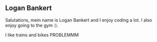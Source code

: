 <h2>Logan Bankert</h2>
<p>Salutations, mein name is Logan Bankert and I enjoy coding a lot. I also enjoy going to the gym :).</p>
<p>I like trains and bikes PROBLEMMM</p>

